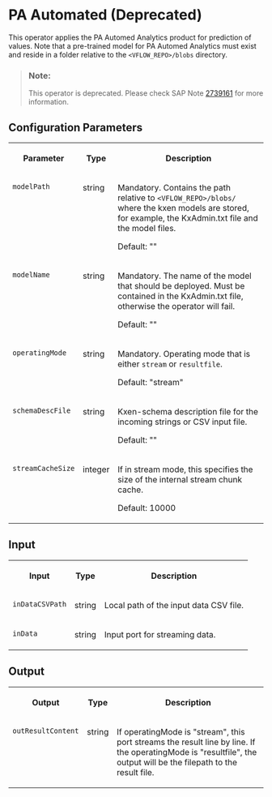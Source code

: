 <!-- loio42452bd27c544ec6bfc0e56ceab4d8eb -->

# PA Automated \(Deprecated\)

This operator applies the PA Automed Analytics product for prediction of values. Note that a pre-trained model for PA Automed Analytics must exist and reside in a folder relative to the `<VFLOW_REPO>/blobs` directory.



> ### Note:  
> This operator is deprecated. Please check SAP Note [2739161](https://me.sap.com/notes/2739161) for more information.



<a name="loio42452bd27c544ec6bfc0e56ceab4d8eb__section_sq1_nf3_vdb"/>

## Configuration Parameters


<table>
<tr>
<th valign="top">

Parameter

</th>
<th valign="top">

Type

</th>
<th valign="top">

Description

</th>
</tr>
<tr>
<td valign="top">

`modelPath` 

</td>
<td valign="top">

string

</td>
<td valign="top">

Mandatory. Contains the path relative to `<VFLOW_REPO>/blobs/` where the kxen models are stored, for example, the KxAdmin.txt file and the model files.

Default: ""

</td>
</tr>
<tr>
<td valign="top">

`modelName` 

</td>
<td valign="top">

string

</td>
<td valign="top">

Mandatory. The name of the model that should be deployed. Must be contained in the KxAdmin.txt file, otherwise the operator will fail.

Default: ""

</td>
</tr>
<tr>
<td valign="top">

`operatingMode` 

</td>
<td valign="top">

string

</td>
<td valign="top">

Mandatory. Operating mode that is either `stream` or `resultfile`.

Default: "stream"

</td>
</tr>
<tr>
<td valign="top">

`schemaDescFile` 

</td>
<td valign="top">

string

</td>
<td valign="top">

Kxen-schema description file for the incoming strings or CSV input file.

Default: ""

</td>
</tr>
<tr>
<td valign="top">

`streamCacheSize` 

</td>
<td valign="top">

integer

</td>
<td valign="top">

If in stream mode, this specifies the size of the internal stream chunk cache.

Default: 10000

</td>
</tr>
</table>



<a name="loio42452bd27c544ec6bfc0e56ceab4d8eb__section_knq_5f3_vdb"/>

## Input


<table>
<tr>
<th valign="top">

Input

</th>
<th valign="top">

Type

</th>
<th valign="top">

Description

</th>
</tr>
<tr>
<td valign="top">

`inDataCSVPath` 

</td>
<td valign="top">

string

</td>
<td valign="top">

Local path of the input data CSV file.

</td>
</tr>
<tr>
<td valign="top">

`inData` 

</td>
<td valign="top">

string

</td>
<td valign="top">

Input port for streaming data.

</td>
</tr>
</table>



<a name="loio42452bd27c544ec6bfc0e56ceab4d8eb__section_swc_cg3_vdb"/>

## Output


<table>
<tr>
<th valign="top">

Output

</th>
<th valign="top">

Type

</th>
<th valign="top">

Description

</th>
</tr>
<tr>
<td valign="top">

`outResultContent` 

</td>
<td valign="top">

string

</td>
<td valign="top">

If operatingMode is "stream", this port streams the result line by line. If the operatingMode is "resultfile", the output will be the filepath to the result file.

</td>
</tr>
</table>

